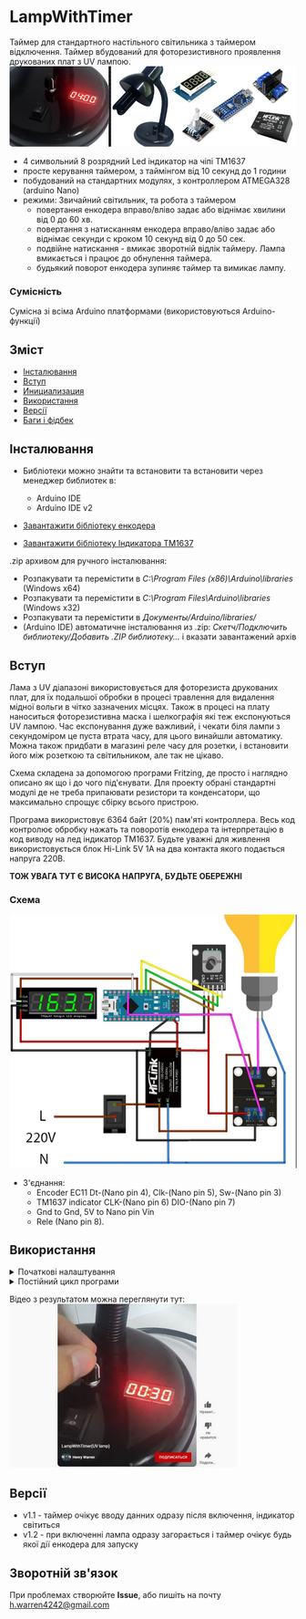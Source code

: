 # LampWithTimer
Таймер для стандартного настільного світильника з таймером відключення. Таймер вбудований для фоторезистивного проявлення друкованих плат з UV лампою.
![mainimg](https://github.com/JohnMWarren/LampWithTimer/blob/main/doc/LampTimer-1.jpg)
- 4 символьний 8 розрядний Led індикатор на чіпі TM1637
- просте керування таймером, з таймінгом від 10 секунд до 1 години
- побудований на стандартних модулях, з контроллером ATMEGA328 (arduino Nano)
- режими: Звичайний світильник, та робота з таймером
    - повертання енкодера вправо/вліво задає або віднімає хвилини від 0 до 60 хв.
    - повертання з натисканням енкодера вправо/вліво задає або віднімає секунди с кроком 10 секунд від 0 до 50 сек.
    - подвійне натискання - вмикає зворотній відлік таймеру. Лампа вмикається і працює до обнулення таймера.
    - будьякий поворот енкодера зупиняє таймер та вимикає лампу.


### Сумісність
Сумісна зі всіма Arduino платформами (використовуються Arduino-функції)

## Зміст
- [Інсталювання](#install)
- [Вступ](#base)
- [Инициализация](#init)
- [Використання](#usage)
- [Версії](#versions)
- [Баги і фідбек](#feedback)

<a id="install"></a>
## Інсталювання
- Библіотеки можно знайти та встановити та встановити через менеджер библиотек в:
    - Arduino IDE
    - Arduino IDE v2

- [Завантажити бібліотеку енкодера](https://github.com/JohnMWarren/LampWithTimer/blob/main/src/EncButton-main.zip)
- [Завантажити бібліотеку Індикатора TM1637](https://github.com/JohnMWarren/LampWithTimer/blob/main/src/TM1637-clock.zip) 
 
 .zip архивом для ручного інсталювання: 

  - Розпакувати та перемістити в *C:\Program Files (x86)\Arduino\libraries* (Windows x64)
  - Розпакувати та перемістити в *C:\Program Files\Arduino\libraries* (Windows x32)
  - Розпакувати та перемістити в *Документы/Arduino/libraries/*
  - (Arduino IDE) автоматичне інсталювання из .zip: *Скетч/Подключить библиотеку/Добавить .ZIP библиотеку…* і вказати завантажений архів
  



<a id="base"></a>
## Вступ

Лама з UV діапазоні використовується для фоторезиста друкованих плат, для їх подальшої обробки в процесі травлення для видалення мідної вольги в чітко зазначених місцях. Також в процесі на плату наноситься фоторезистивна маска і шелкографія які теж експонуються UV лампою. Час експонування дуже важливий, і чекати біля лампи з секундоміром це пуста втрата часу, для цього винайшли автоматику. Можна також придбати в магазині реле часу для розетки, і встановити його між розеткою та світильником, але так не цікаво.

Схема складена за допомогою програми Fritzing, де просто і наглядно описано як що і до чого під'єнувати. Для проекту обрані стандартні модулі де не треба припаювати резистори та конденсатори, що максимально спрощує сбірку всього пристрою.

Програма використовує  6364 байт (20%) пам'яті контроллера. Весь код контролює обробку нажать та поворотів енкодера та інтерпретацію в код виводу на лед індикатор TM1637. Будьте уважні для живлення використовується блок Hi-Link 5V 1A на два контакта якого подається напруга 220В. 

**ТОЖ УВАГА ТУТ Є ВИСОКА НАПРУГА, БУДЬТЕ ОБЕРЕЖНІ**


### Схема

![shemaimg](https://github.com/JohnMWarren/LampWithTimer/blob/main/doc/Connection2.jpg)

- З'єднання:
  + Encoder EC11      Dt-(Nano pin 4), Clk-(Nano pin 5), Sw-(Nano pin 3)
  + TM1637 indicator  CLK-(Nano pin 6) DIO-(Nano pin 7)
  + Gnd to Gnd, 5V to Nano pin Vin
  + Rele (Nano pin 8).



<a id="init"></a>
## Використання


<details>
<summary>Початкові налаштування</summary>

```cpp
void setup() {

  pinMode(relePin, OUTPUT);                   // rele 250 v
  pinMode(relePin13, OUTPUT);                 // This pin need for led indicator relay work

  digitalWrite(relePin13, 1);
  digitalWrite(relePin, 1);                   // when power On - lamp is normal mode ON, but is Off when touch encoder

  Serial.begin(9600);

  tm1637.set(BRIGHT_TYPICAL);
  tm1637.init();

  Intro();                                   // here is a blank start screen

}
```
- Ініціалізуємо серіал порт для того щоб бачити чи все вірно працює в коді
- Підключаеємо вихід реле як  OUTPUT та ставимо йому стан 1 - тобто ON. Це потрібно для того щоб при ввімкнені лампа працювала як звичайний світильник.
- BRIGHT_TYPICAL - ставимо максимальну яскравість індикатору.
- Intro() - це перша ынформація що відобразиться на індикаторі, зараз по замовчюванню - пусто, і точки між 2 і 3 символом теж вимкнені.

</details>
<details>
<summary>Постійний цикл програми</summary>

```cpp
void loop() {

  enc.tick();
  EncoderRead();

  displayData();

  StartTimer();

  digitalWrite(relePin13, (digitalRead(relePin)));    // indication led rele state

}
```
-  enc.tick() - постійне опитування енкодера - чи щось трапилось.
-  EncoderRead() - обробка дій з енкодером та обмеження змінних хвилин та секунд
-  displayData() - дані що надходять з  EncoderRead() виводяться на led індикатор
-  StartTimer() - запуск зворотнього відліку таймеру
-  і остання дія - це сигнальний вбудований світлодіод який дублює лампочку.
  
</details>

Відео з результатом можна переглянути тут:
[![mainimg](https://github.com/JohnMWarren/LampWithTimer/blob/main/doc/video.JPG)](https://youtu.be/NNdjo4cXRUg)

<a id="versions"></a>
## Версії
- v1.1 - таймер очікує вводу данних одразу після включення, індикатор світиться
- v1.2 - при включенні лампа одразу загорається і таймер очікує будь якої дії енкодера для запуску

    
<a id="feedback"></a>
## Зворотній зв'язок
При проблемах створюйте **Issue**, або пишіть на почту [h.warren4242@gmail.com](h.warren4242@gmail.com)  
